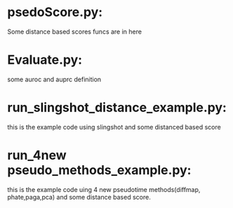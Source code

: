 
# psedoScore.py: 

Some distance based scores funcs are in here

# Evaluate.py:
some auroc and auprc definition

# run_slingshot_distance_example.py: 
this is the example code using slingshot and some distanced based score

# run_4new pseudo_methods_example.py:
this is the example code uing 4 new pseudotime methods(diffmap, phate,paga,pca) and some distance based score.




